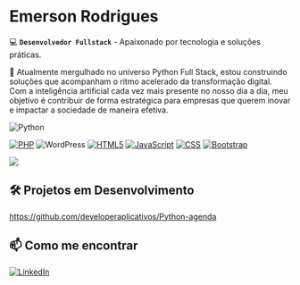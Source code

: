 # Emerson Rodrigues

💻 **`Desenvolvedor Fullstack`** - Apaixonado por tecnologia e soluções práticas. 

🚀 Atualmente mergulhado no universo Python Full Stack, estou construindo soluções que acompanham o ritmo acelerado da transformação digital. Com a inteligência artificial cada vez mais presente no nosso dia a dia, meu objetivo é contribuir de forma estratégica para empresas que querem inovar e impactar a sociedade de maneira efetiva.

![Python](https://img.shields.io/badge/Python-3670A0?style=for-the-badge&logo=python&logoColor=white)
<!-- [![Django](https://img.shields.io/badge/Django-%23092E20.svg?style=for-the-badge&logo=django&logoColor=white)](#) -->
[![PHP](https://img.shields.io/badge/php-%23777BB4.svg?style=for-the-badge&logo=php&logoColor=white)](#) 
![WordPress](https://img.shields.io/badge/WordPress-%2321759B.svg?style=for-the-badge&logo=wordpress&logoColor=white)
[![HTML5](https://img.shields.io/badge/HTML5-E34F26?style=for-the-badge&logo=html5&logoColor=white)](https://developer.mozilla.org/en-US/docs/Web/HTML)
[![JavaScript](https://img.shields.io/badge/JavaScript-F7DF1E?style=for-the-badge&logo=javascript&logoColor=black)](https://developer.mozilla.org/en-US/docs/Web/JavaScript)
[![CSS](https://img.shields.io/badge/CSS-639?style=for-the-badge&logo=css&logoColor=fff)](#)
[![Bootstrap](https://img.shields.io/badge/Bootstrap-7952B3?style=for-the-badge&logo=bootstrap&logoColor=white)](https://getbootstrap.com/)

<!--
<div style='display: flex'>
 <img width='40px' src="https://cdn.jsdelivr.net/gh/devicons/devicon@latest/icons/python/python-original-wordmark.svg" />
 <img width='40px' src="https://cdn.jsdelivr.net/gh/devicons/devicon@latest/icons/django/django-plain-wordmark.svg" />
 <img width='40px' src="https://cdn.jsdelivr.net/gh/devicons/devicon@latest/icons/php/php-original.svg" />
 <img width='40px' src="https://cdn.jsdelivr.net/gh/devicons/devicon@latest/icons/wordpress/wordpress-original.svg" />
 <img width='40px' src="https://cdn.jsdelivr.net/gh/devicons/devicon@latest/icons/html5/html5-original-wordmark.svg" />
 <img width='40px' src="https://cdn.jsdelivr.net/gh/devicons/devicon@latest/icons/javascript/javascript-original.svg" />
 <img width='40px' src="https://cdn.jsdelivr.net/gh/devicons/devicon@latest/icons/css3/css3-original-wordmark.svg" />
 <img width='40px' src="https://cdn.jsdelivr.net/gh/devicons/devicon@latest/icons/bootstrap/bootstrap-original-wordmark.svg" /> 
</div>              
 -->

<!--![Anurag's GitHub stats](https://github-readme-stats.vercel.app/api?username=developeraplicativos&show_icons=true )-->
<img src="https://github-readme-stats.vercel.app/api/top-langs/?username=developeraplicativos" />


## 🛠️ Projetos em Desenvolvimento 
https://github.com/developeraplicativos/Python-agenda
 
## 📫 Como me encontrar

[![LinkedIn](https://img.shields.io/badge/LinkedIn-blue?style=for-the-badge&logo=linkedin)]( https://www.linkedin.com/in/emerson-rodrigues-developer/ )
